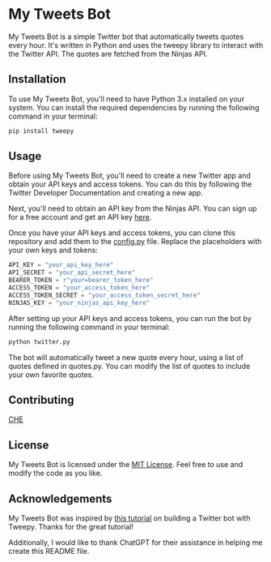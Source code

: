 # My Tweets Bot
My Tweets Bot is a simple Twitter bot that automatically tweets quotes every hour. It's written in Python and uses the tweepy library to interact with the Twitter API. The quotes are fetched from the Ninjas API.

## Installation
To use My Tweets Bot, you'll need to have Python 3.x installed on your system. You can install the required dependencies by running the following command in your terminal:

```sh
pip install tweepy

```
## Usage
Before using My Tweets Bot, you'll need to create a new Twitter app and obtain your API keys and access tokens. You can do this by following the Twitter Developer Documentation and creating a new app.

Next, you'll need to obtain an API key from the Ninjas API. You can sign up for a free account and get an API key [here](https://api-ninjas.com/).

Once you have your API keys and access tokens, you can clone this repository and add them to the [config.py](https://github.com/Chewrs/twitter_quotes_bot/blob/main/config.py) file. Replace the placeholders with your own keys and tokens:

```python
API_KEY = "your_api_key_here"
API_SECRET = "your_api_secret_here"
BEARER_TOKEN = r"your=bearer_token_here"
ACCESS_TOKEN = "your_access_token_here"
ACCESS_TOKEN_SECRET = "your_access_token_secret_here"
NINJAS_KEY = "your_ninjas_api_key_here"

```

After setting up your API keys and access tokens, you can run the bot by running the following command in your terminal:

```sh
python twitter.py
```
The bot will automatically tweet a new quote every hour, using a list of quotes defined in quotes.py. You can modify the list of quotes to include your own favorite quotes.

## Contributing
[CHE](https://chewrs.netlify.app/)

## License
My Tweets Bot is licensed under the [MIT License](https://github.com/Chewrs/twitter_quotes_bot/blob/main/LICENSE). Feel free to use and modify the code as you like.

## Acknowledgements

My Tweets Bot was inspired by [this tutorial](https://www.youtube.com/watch?v=BdmUhQnPToM) on building a Twitter bot with Tweepy. Thanks for the great tutorial! 

Additionally, I would like to thank ChatGPT for their assistance in helping me create this README file. 
